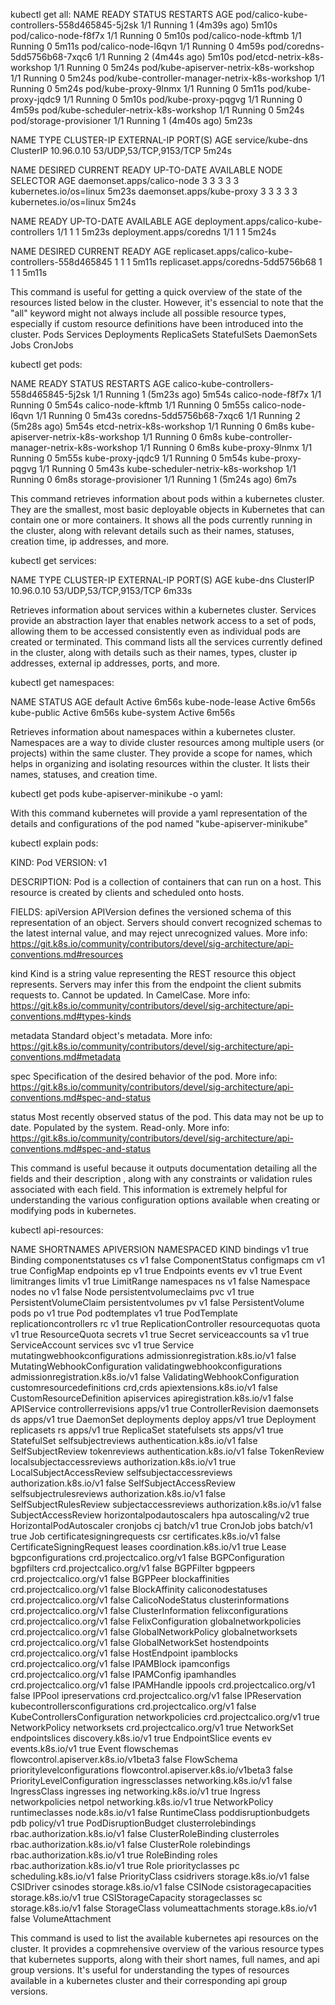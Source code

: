 kubectl get all: 
NAME                                              READY   STATUS    RESTARTS        AGE
pod/calico-kube-controllers-558d465845-5j2sk      1/1     Running   1 (4m39s ago)   5m10s
pod/calico-node-f8f7x                             1/1     Running   0               5m10s
pod/calico-node-kftmb                             1/1     Running   0               5m11s
pod/calico-node-l6qvn                             1/1     Running   0               4m59s
pod/coredns-5dd5756b68-7xqc6                      1/1     Running   2 (4m44s ago)   5m10s
pod/etcd-netrix-k8s-workshop                      1/1     Running   0               5m24s
pod/kube-apiserver-netrix-k8s-workshop            1/1     Running   0               5m24s
pod/kube-controller-manager-netrix-k8s-workshop   1/1     Running   0               5m24s
pod/kube-proxy-9lnmx                              1/1     Running   0               5m11s
pod/kube-proxy-jqdc9                              1/1     Running   0               5m10s
pod/kube-proxy-pqgvg                              1/1     Running   0               4m59s
pod/kube-scheduler-netrix-k8s-workshop            1/1     Running   0               5m24s
pod/storage-provisioner                           1/1     Running   1 (4m40s ago)   5m23s

NAME               TYPE        CLUSTER-IP   EXTERNAL-IP   PORT(S)                  AGE
service/kube-dns   ClusterIP   10.96.0.10   <none>        53/UDP,53/TCP,9153/TCP   5m24s

NAME                         DESIRED   CURRENT   READY   UP-TO-DATE   AVAILABLE   NODE SELECTOR            AGE
daemonset.apps/calico-node   3         3         3       3            3           kubernetes.io/os=linux   5m23s
daemonset.apps/kube-proxy    3         3         3       3            3           kubernetes.io/os=linux   5m24s

NAME                                      READY   UP-TO-DATE   AVAILABLE   AGE
deployment.apps/calico-kube-controllers   1/1     1            1           5m23s
deployment.apps/coredns                   1/1     1            1           5m24s

NAME                                                 DESIRED   CURRENT   READY   AGE
replicaset.apps/calico-kube-controllers-558d465845   1         1         1       5m11s
replicaset.apps/coredns-5dd5756b68                   1         1         1       5m11s

This command is useful for getting a quick overview of the state of the resources listed below in the cluster. However, it's essencial to note that the "all" keyword might not always include all possible resource types, especially if custom resource definitions have been introduced into the cluster.
Pods
Services
Deployments
ReplicaSets
StatefulSets
DaemonSets
Jobs
CronJobs

kubectl get pods:

NAME                                          READY   STATUS    RESTARTS        AGE
calico-kube-controllers-558d465845-5j2sk      1/1     Running   1 (5m23s ago)   5m54s
calico-node-f8f7x                             1/1     Running   0               5m54s
calico-node-kftmb                             1/1     Running   0               5m55s
calico-node-l6qvn                             1/1     Running   0               5m43s
coredns-5dd5756b68-7xqc6                      1/1     Running   2 (5m28s ago)   5m54s
etcd-netrix-k8s-workshop                      1/1     Running   0               6m8s
kube-apiserver-netrix-k8s-workshop            1/1     Running   0               6m8s
kube-controller-manager-netrix-k8s-workshop   1/1     Running   0               6m8s
kube-proxy-9lnmx                              1/1     Running   0               5m55s
kube-proxy-jqdc9                              1/1     Running   0               5m54s
kube-proxy-pqgvg                              1/1     Running   0               5m43s
kube-scheduler-netrix-k8s-workshop            1/1     Running   0               6m8s
storage-provisioner                           1/1     Running   1 (5m24s ago)   6m7s

This command retrieves information about pods within a kubernetes cluster. They are the smallest, most basic deployable objects in Kubernetes that can contain one or more containers.
It shows all the pods currently running in the cluster, along with relevant details such as their names, statuses, creation time, ip addresses, and more.

kubectl get services: 

NAME       TYPE        CLUSTER-IP   EXTERNAL-IP   PORT(S)                  AGE
kube-dns   ClusterIP   10.96.0.10   <none>        53/UDP,53/TCP,9153/TCP   6m33s

Retrieves information about services within a kubernetes cluster. Services provide an abstraction layer that enables network access to a set of pods, allowing them to be accessed consistently even as individual pods are created or terminated.
This command lists all the services currently defined in the cluster, along with details such as their names, types, cluster ip addresses, external ip addresses, ports, and more.

kubectl get namespaces:

NAME              STATUS   AGE
default           Active   6m56s
kube-node-lease   Active   6m56s
kube-public       Active   6m56s
kube-system       Active   6m56s

Retrieves information about namespaces within a kubernetes cluster. Namespaces are a way to divide cluster resources among multiple users (or projects) within the same cluster. They provide a scope for names, which helps in organizing and isolating resources within the cluster.
It lists their names, statuses, and creation time.

kubectl get pods kube-apiserver-minikube -o yaml:

With this command kubernetes will provide a yaml representation of the details and configurations of the pod named "kube-apiserver-minikube"


kubectl explain pods:

KIND:       Pod
VERSION:    v1

DESCRIPTION:
    Pod is a collection of containers that can run on a host. This resource is
    created by clients and scheduled onto hosts.
    
FIELDS:
  apiVersion    <string>
    APIVersion defines the versioned schema of this representation of an object.
    Servers should convert recognized schemas to the latest internal value, and
    may reject unrecognized values. More info:
    https://git.k8s.io/community/contributors/devel/sig-architecture/api-conventions.md#resources

  kind  <string>
    Kind is a string value representing the REST resource this object
    represents. Servers may infer this from the endpoint the client submits
    requests to. Cannot be updated. In CamelCase. More info:
    https://git.k8s.io/community/contributors/devel/sig-architecture/api-conventions.md#types-kinds

  metadata      <ObjectMeta>
    Standard object's metadata. More info:
    https://git.k8s.io/community/contributors/devel/sig-architecture/api-conventions.md#metadata

  spec  <PodSpec>
    Specification of the desired behavior of the pod. More info:
    https://git.k8s.io/community/contributors/devel/sig-architecture/api-conventions.md#spec-and-status

  status        <PodStatus>
    Most recently observed status of the pod. This data may not be up to date.
    Populated by the system. Read-only. More info:
    https://git.k8s.io/community/contributors/devel/sig-architecture/api-conventions.md#spec-and-status

This command is useful because it outputs documentation detailing all the fields and their description , along with any constraints or validation rules associated with each field.
This information is extremely helpful for understanding the various configuration options available when creating or modifying pods in kubernetes.

kubectl api-resources: 

NAME                              SHORTNAMES   APIVERSION                             NAMESPACED   KIND
bindings                                       v1                                     true         Binding
componentstatuses                 cs           v1                                     false        ComponentStatus
configmaps                        cm           v1                                     true         ConfigMap
endpoints                         ep           v1                                     true         Endpoints
events                            ev           v1                                     true         Event
limitranges                       limits       v1                                     true         LimitRange
namespaces                        ns           v1                                     false        Namespace
nodes                             no           v1                                     false        Node
persistentvolumeclaims            pvc          v1                                     true         PersistentVolumeClaim
persistentvolumes                 pv           v1                                     false        PersistentVolume
pods                              po           v1                                     true         Pod
podtemplates                                   v1                                     true         PodTemplate
replicationcontrollers            rc           v1                                     true         ReplicationController
resourcequotas                    quota        v1                                     true         ResourceQuota
secrets                                        v1                                     true         Secret
serviceaccounts                   sa           v1                                     true         ServiceAccount
services                          svc          v1                                     true         Service
mutatingwebhookconfigurations                  admissionregistration.k8s.io/v1        false        MutatingWebhookConfiguration
validatingwebhookconfigurations                admissionregistration.k8s.io/v1        false        ValidatingWebhookConfiguration
customresourcedefinitions         crd,crds     apiextensions.k8s.io/v1                false        CustomResourceDefinition
apiservices                                    apiregistration.k8s.io/v1              false        APIService
controllerrevisions                            apps/v1                                true         ControllerRevision
daemonsets                        ds           apps/v1                                true         DaemonSet
deployments                       deploy       apps/v1                                true         Deployment
replicasets                       rs           apps/v1                                true         ReplicaSet
statefulsets                      sts          apps/v1                                true         StatefulSet
selfsubjectreviews                             authentication.k8s.io/v1               false        SelfSubjectReview
tokenreviews                                   authentication.k8s.io/v1               false        TokenReview
localsubjectaccessreviews                      authorization.k8s.io/v1                true         LocalSubjectAccessReview
selfsubjectaccessreviews                       authorization.k8s.io/v1                false        SelfSubjectAccessReview
selfsubjectrulesreviews                        authorization.k8s.io/v1                false        SelfSubjectRulesReview
subjectaccessreviews                           authorization.k8s.io/v1                false        SubjectAccessReview
horizontalpodautoscalers          hpa          autoscaling/v2                         true         HorizontalPodAutoscaler
cronjobs                          cj           batch/v1                               true         CronJob
jobs                                           batch/v1                               true         Job
certificatesigningrequests        csr          certificates.k8s.io/v1                 false        CertificateSigningRequest
leases                                         coordination.k8s.io/v1                 true         Lease
bgpconfigurations                              crd.projectcalico.org/v1               false        BGPConfiguration
bgpfilters                                     crd.projectcalico.org/v1               false        BGPFilter
bgppeers                                       crd.projectcalico.org/v1               false        BGPPeer
blockaffinities                                crd.projectcalico.org/v1               false        BlockAffinity
caliconodestatuses                             crd.projectcalico.org/v1               false        CalicoNodeStatus
clusterinformations                            crd.projectcalico.org/v1               false        ClusterInformation
felixconfigurations                            crd.projectcalico.org/v1               false        FelixConfiguration
globalnetworkpolicies                          crd.projectcalico.org/v1               false        GlobalNetworkPolicy
globalnetworksets                              crd.projectcalico.org/v1               false        GlobalNetworkSet
hostendpoints                                  crd.projectcalico.org/v1               false        HostEndpoint
ipamblocks                                     crd.projectcalico.org/v1               false        IPAMBlock
ipamconfigs                                    crd.projectcalico.org/v1               false        IPAMConfig
ipamhandles                                    crd.projectcalico.org/v1               false        IPAMHandle
ippools                                        crd.projectcalico.org/v1               false        IPPool
ipreservations                                 crd.projectcalico.org/v1               false        IPReservation
kubecontrollersconfigurations                  crd.projectcalico.org/v1               false        KubeControllersConfiguration
networkpolicies                                crd.projectcalico.org/v1               true         NetworkPolicy
networksets                                    crd.projectcalico.org/v1               true         NetworkSet
endpointslices                                 discovery.k8s.io/v1                    true         EndpointSlice
events                            ev           events.k8s.io/v1                       true         Event
flowschemas                                    flowcontrol.apiserver.k8s.io/v1beta3   false        FlowSchema
prioritylevelconfigurations                    flowcontrol.apiserver.k8s.io/v1beta3   false        PriorityLevelConfiguration
ingressclasses                                 networking.k8s.io/v1                   false        IngressClass
ingresses                         ing          networking.k8s.io/v1                   true         Ingress
networkpolicies                   netpol       networking.k8s.io/v1                   true         NetworkPolicy
runtimeclasses                                 node.k8s.io/v1                         false        RuntimeClass
poddisruptionbudgets              pdb          policy/v1                              true         PodDisruptionBudget
clusterrolebindings                            rbac.authorization.k8s.io/v1           false        ClusterRoleBinding
clusterroles                                   rbac.authorization.k8s.io/v1           false        ClusterRole
rolebindings                                   rbac.authorization.k8s.io/v1           true         RoleBinding
roles                                          rbac.authorization.k8s.io/v1           true         Role
priorityclasses                   pc           scheduling.k8s.io/v1                   false        PriorityClass
csidrivers                                     storage.k8s.io/v1                      false        CSIDriver
csinodes                                       storage.k8s.io/v1                      false        CSINode
csistoragecapacities                           storage.k8s.io/v1                      true         CSIStorageCapacity
storageclasses                    sc           storage.k8s.io/v1                      false        StorageClass
volumeattachments                              storage.k8s.io/v1                      false        VolumeAttachment

This command is used to list the available kubernetes api resources on the cluster. It provides a copmrehensive overview of the various resource types that kubernetes supports, along with their short names, full names, and api group versions.
It's useful for understanding the types of resources available in a kubernetes cluster and their corresponding api group versions.